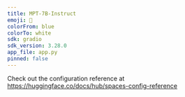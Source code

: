 ```yaml
---
title: MPT-7B-Instruct
emoji: 🫠
colorFrom: blue
colorTo: white
sdk: gradio
sdk_version: 3.28.0
app_file: app.py
pinned: false
---
```


Check out the configuration reference at https://huggingface.co/docs/hub/spaces-config-reference
